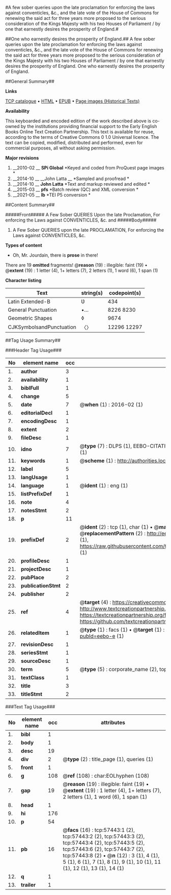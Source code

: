 #A few sober queries upon the late proclamation for enforcing the laws against conventicles, &c., and the late vote of the House of Commons for renewing the said act for three years more proposed to the serious consideration of the Kings Majesty with his two Houses of Parliament / by one that earnestly desires the prosperity of England.#

##One who earnestly desires the prosperity of England.##
A few sober queries upon the late proclamation for enforcing the laws against conventicles, &c., and the late vote of the House of Commons for renewing the said act for three years more proposed to the serious consideration of the Kings Majesty with his two Houses of Parliament / by one that earnestly desires the prosperity of England.
One who earnestly desires the prosperity of England.

##General Summary##

**Links**

[TCP catalogue](http://www.ota.ox.ac.uk/tcp/)  • 
[HTML](http://tei.it.ox.ac.uk/tcp/Texts-HTML/free/A41/A41252.html)  • 
[EPUB](http://tei.it.ox.ac.uk/tcp/Texts-EPUB/free/A41/A41252.epub) • 
[Page images (Historical Texts)](https://historicaltexts.jisc.ac.uk/eebo-12255770e)

**Availability**

This keyboarded and encoded edition of the work described above is co-owned by the
    institutions providing financial support to the Early English Books Online Text Creation
    Partnership. This text is available for reuse, according to the terms of  Creative Commons 0 1.0 Universal
    licence. The text can be copied, modified, distributed and performed, even for commercial
    purposes, all without asking permission.

**Major revisions**

1. __2010-02 __ __SPi Global__ *Keyed and coded from ProQuest page images *
1. __2014-10 __ __John Latta __ *Sampled and proofread *
1. __2014-10 __ __John Latta__ *Text and markup reviewed and edited *
1. __2015-03 __ __pfs__ *Batch review (QC) and XML conversion *
1. __2021-05 __ __lb__ *TEI P5 conversion *

##Content Summary##

#####Front#####
A Few Sober QUERIES Upon the late Proclamation, For enforcing the Laws against CONVENTICLES, &c. and
#####Body#####

1. A Few Sober QUERIES upon the late PROCLAMATION, For enforcing the Laws against CONVENTICLES, &c.

**Types of content**

  * Oh, Mr. Jourdain, there is **prose** in there!

There are 19 **omitted** fragments! 
 @__reason__ (19) : illegible: faint (19)  •  @__extent__ (19) : 1 letter (4), 1+ letters (7), 2 letters (1), 1 word (6), 1 span (1)

**Character listing**


|Text|string(s)|codepoint(s)|
|---|---|---|
|Latin Extended-B|Ʋ|434|
|General Punctuation|•…|8226 8230|
|Geometric Shapes|◊|9674|
|CJKSymbolsandPunctuation|〈〉|12296 12297|

##Tag Usage Summary##

###Header Tag Usage###

|No|element name|occ|attributes|
|---|---|---|---|
|1.|__author__|3||
|2.|__availability__|1||
|3.|__biblFull__|1||
|4.|__change__|5||
|5.|__date__|7| @__when__ (1) : 2016-02 (1)|
|6.|__editorialDecl__|1||
|7.|__encodingDesc__|1||
|8.|__extent__|2||
|9.|__fileDesc__|1||
|10.|__idno__|7| @__type__ (7) : DLPS (1), EEBO-CITATION (1), VID (1), EEBO-PROQUEST (1), STC (2), OCLC (1)|
|11.|__keywords__|1| @__scheme__ (1) : http://authorities.loc.gov/ (1)|
|12.|__label__|5||
|13.|__langUsage__|1||
|14.|__language__|1| @__ident__ (1) : eng (1)|
|15.|__listPrefixDef__|1||
|16.|__note__|4||
|17.|__notesStmt__|2||
|18.|__p__|11||
|19.|__prefixDef__|2| @__ident__ (2) : tcp (1), char (1)  •  @__matchPattern__ (2) : ([0-9\-]+):([0-9IVX]+) (1), (.+) (1)  •  @__replacementPattern__ (2) : http://eebo.chadwyck.com/downloadtiff?vid=$1&page=$2 (1), https://raw.githubusercontent.com/textcreationpartnership/Texts/master/tcpchars.xml#$1 (1)|
|20.|__profileDesc__|1||
|21.|__projectDesc__|1||
|22.|__pubPlace__|2||
|23.|__publicationStmt__|2||
|24.|__publisher__|2||
|25.|__ref__|4| @__target__ (4) : https://creativecommons.org/publicdomain/zero/1.0/ (1), http://www.textcreationpartnership.org/docs/. (1), https://textcreationpartnership.org/faq/#faq05 (1), https://github.com/textcreationpartnership (1)|
|26.|__relatedItem__|1| @__type__ (1) : facs (1)  •  @__target__ (1) : https://data.historicaltexts.jisc.ac.uk/view?pubId=eebo-e (1)|
|27.|__revisionDesc__|1||
|28.|__seriesStmt__|1||
|29.|__sourceDesc__|1||
|30.|__term__|5| @__type__ (5) : corporate_name (2), topical_term (2), geographic_name (1)|
|31.|__textClass__|1||
|32.|__title__|3||
|33.|__titleStmt__|2||


###Text Tag Usage###

|No|element name|occ|attributes|
|---|---|---|---|
|1.|__bibl__|1||
|2.|__body__|1||
|3.|__desc__|19||
|4.|__div__|2| @__type__ (2) : title_page (1), queries (1)|
|5.|__front__|1||
|6.|__g__|108| @__ref__ (108) : char:EOLhyphen (108)|
|7.|__gap__|19| @__reason__ (19) : illegible: faint (19)  •  @__extent__ (19) : 1 letter (4), 1+ letters (7), 2 letters (1), 1 word (6), 1 span (1)|
|8.|__head__|1||
|9.|__hi__|176||
|10.|__p__|54||
|11.|__pb__|16| @__facs__ (16) : tcp:57443:1 (2), tcp:57443:2 (2), tcp:57443:3 (2), tcp:57443:4 (2), tcp:57443:5 (2), tcp:57443:6 (2), tcp:57443:7 (2), tcp:57443:8 (2)  •  @__n__ (12) : 3 (1), 4 (1), 5 (1), 6 (1), 7 (1), 8 (1), 9 (1), 10 (1), 11 (1), 12 (1), 13 (1), 14 (1)|
|12.|__q__|1||
|13.|__trailer__|1||
